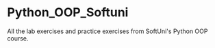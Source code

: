 # Python_OOP_Softuni
All the lab exercises and practice exercises from SoftUni's Python OOP course.
